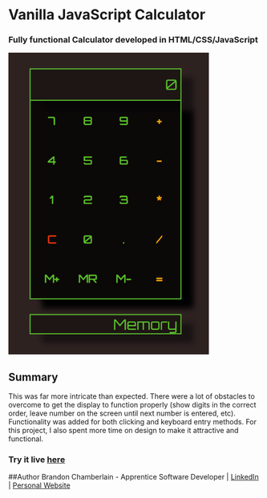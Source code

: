 # Vanilla JavaScript Calculator

  ### Fully functional Calculator developed in HTML/CSS/JavaScript
  
 <img src= "Screenshot.png" width="400">

 ## Summary
 This was far more intricate than expected. There were a lot of obstacles to overcome to get the display to function properly (show digits in the correct order, 
 leave number on the screen until next number is entered, etc). Functionality was added for both clicking and keyboard entry methods. For this project, I also spent
 more time on design to make it attractive and functional.
 
  ### Try it live [here](https://codepen.io/bcham16/pen/WNMKZPX)
 
 ##Author 
 Brandon Chamberlain - Apprentice Software Developer | [LinkedIn](https://www.linkedin.com/in/bchamberlain3618/) | 
 [Personal Website](https://www.thebrandonchamberlain.com)

